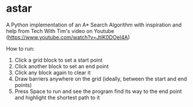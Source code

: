 # astar
A Python implementation of an A* Search Algorithm with inspiration and help from Tech With Tim's video on Youtube (https://www.youtube.com/watch?v=JtiK0DOeI4A)

How to run:
  1. Click a grid block to set a start point
  2. Click another block to set an end point
  3. Click any block again to clear it
  4. Draw barriers anywhere on the grid (ideally, between the start and end points)
  5. Press Space to run and see the program find its way to the end point and highlight the shortest path to it 
